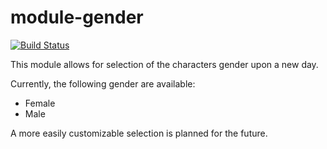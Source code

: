 # module-gender
[![Build Status](https://travis-ci.org/lotgd/module-project.svg?branch=master)](https://travis-ci.org/lotgd/module-project)

This module allows for selection of the characters gender upon a new day.

Currently, the following gender are available:
- Female
- Male

A more easily customizable selection is planned for the future.